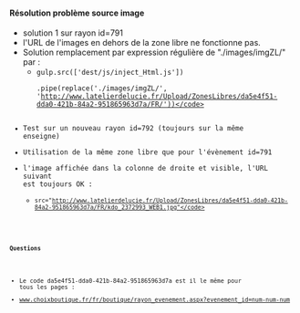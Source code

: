 #### Résolution problème source image
- solution 1 sur rayon id=791
- l'URL de l'images en dehors de la zone libre ne fonctionne pas.
- Solution remplacement par expression régulière de "./images/imgZL/" par :
	- <code>gulp.src(['dest/js/inject_Html.js'])  
    .pipe(replace('./images/imgZL/', 'http://www.latelierdelucie.fr/Upload/ZonesLibres/da5e4f51-dda0-421b-84a2-951865963d7a/FR/'))</code>
- Test sur un nouveau rayon id=792 (toujours sur la même enseigne)
- Utilisation de la même zone libre que pour l'évènement id=791
- l'image affichée dans la colonne de droite et visible, l'URL suivant est toujours OK :
	- <code>src="http://www.latelierdelucie.fr/Upload/ZonesLibres/da5e4f51-dda0-421b-84a2-951865963d7a/FR/kdo_2372993_WEB1.jpg"</code>

#### Questions
- Le code da5e4f51-dda0-421b-84a2-951865963d7a est il le même pour tous les pages :
- www.choixboutique.fr/fr/boutique/rayon_evenement.aspx?evenement_id=num-num-num